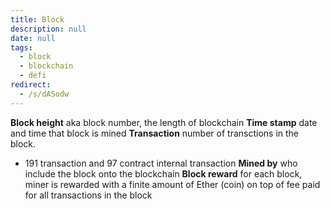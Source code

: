 ```yaml
---
title: Block
description: null
date: null
tags:
  - block
  - blockchain
  - defi
redirect:
  - /s/dASodw
---
```


**Block height** aka block number, the length of blockchain **Time stamp** date and time that block is mined **Transaction** number of transctions in the block.

- 191 transaction and 97 contract internal transaction **Mined by** who include the block onto the blockchain **Block reward** for each block, miner is rewarded with a finite amount of Ether (coin) on top of fee paid for all transactions in the block
